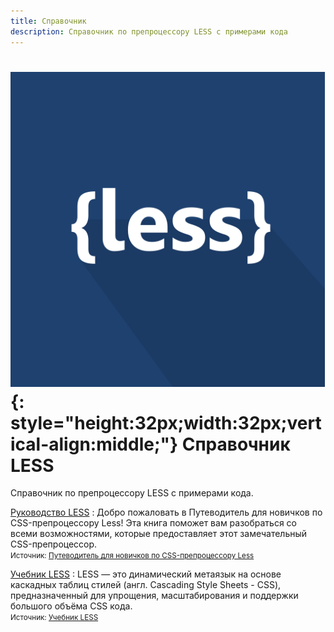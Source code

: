 ```yaml
---
title: Справочник
description: Справочник по препроцессору LESS с примерами кода
---
```


# ![LESS](../less.svg){: style="height:32px;width:32px;vertical-align:middle;"} Справочник LESS

Справочник по препроцессору LESS с примерами кода.

[Руководство LESS](guide/index.md)
: Добро пожаловать в Путеводитель для новичков по CSS-препроцессору Less! Эта книга поможет вам разобраться со всеми возможностями, которые предоставляет этот замечательный CSS-препроцессор.<br /><small>Источник: [Путеводитель для новичков по CSS-препроцессору Less](https://mrmlnc.gitbooks.io/less-guidebook-for-beginners/content/)</small>

[Учебник LESS](book/index.md)
: LESS — это динамический метаязык на основе каскадных таблиц стилей (англ. Cascading Style Sheets - CSS), предназначенный для упрощения, масштабирования и поддержки большого объёма CSS кода.<br /><small>Источник: [Учебник LESS](https://basicweb.ru/css/less_vvedenie.php)</small>
